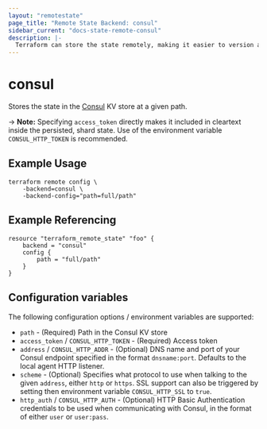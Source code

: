 ```yaml
---
layout: "remotestate"
page_title: "Remote State Backend: consul"
sidebar_current: "docs-state-remote-consul"
description: |-
  Terraform can store the state remotely, making it easier to version and work with in a team.
---
```


# consul

Stores the state in the [Consul](https://www.consul.io/) KV store at a given path.

-> **Note:** Specifying `access_token` directly makes it included in
cleartext inside the persisted, shard state.
Use of the environment variable `CONSUL_HTTP_TOKEN` is recommended.

## Example Usage

```
terraform remote config \
	-backend=consul \
	-backend-config="path=full/path"
```

## Example Referencing

```
resource "terraform_remote_state" "foo" {
	backend = "consul"
	config {
		path = "full/path"
	}
}
```

## Configuration variables

The following configuration options / environment variables are supported:

 * `path` - (Required) Path in the Consul KV store
 * `access_token` / `CONSUL_HTTP_TOKEN` - (Required) Access token
 * `address` / `CONSUL_HTTP_ADDR` - (Optional) DNS name and port of your Consul endpoint specified in the
   format `dnsname:port`. Defaults to the local agent HTTP listener.
 * `scheme` - (Optional) Specifies what protocol to use when talking to the given
   `address`, either `http` or `https`. SSL support can also be triggered
   by setting then environment variable `CONSUL_HTTP_SSL` to `true`.
 * `http_auth` / `CONSUL_HTTP_AUTH` - (Optional) HTTP Basic Authentication credentials to be used when
   communicating with Consul, in the format of either `user` or `user:pass`.
